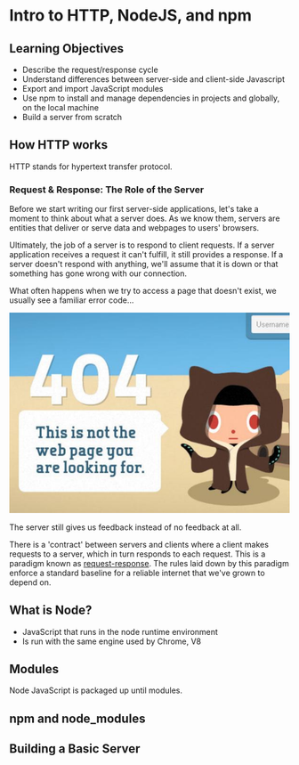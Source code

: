 # Intro to HTTP, NodeJS, and npm

## Learning Objectives
  - Describe the request/response cycle
  - Understand differences between server-side and client-side Javascript
  - Export and import JavaScript modules
  - Use npm to install and manage dependencies in projects and globally, on the local machine 
  - Build a server from scratch

## How HTTP works

HTTP stands for hypertext transfer protocol.

### Request & Response: The Role of the Server

Before we start writing our first server-side applications, let's take a moment to think about what a server does. As we know them, servers are entities that deliver or serve data and webpages to users' browsers.

Ultimately, the job of a server is to respond to client requests. If a server application receives a request it can't fulfill, it still provides a response. If a server doesn't respond with anything, we'll assume that it is down or that something has gone wrong with our connection.

What often happens when we try to access a page that doesn't exist, we usually see a familiar error code...

![GitHub Octocat on Octocatooine 404](assets/FT-404%20errors-Github.jpg.CROP.promo-mediumlarge.jpg)

The server still gives us feedback instead of no feedback at all.

There is a 'contract' between servers and clients where a client makes requests to a server, which in turn responds to each request. This is a paradigm known as [request-response](https://en.wikipedia.org/wiki/Request%E2%80%93response). The rules laid down by this paradigm enforce a standard baseline for a reliable internet that we've grown to depend on.

## What is Node?

  - JavaScript that runs in the node runtime environment
  - Is run with the same engine used by Chrome, V8

## Modules

Node JavaScript is packaged up until modules.

## npm and node_modules

## Building a Basic Server
